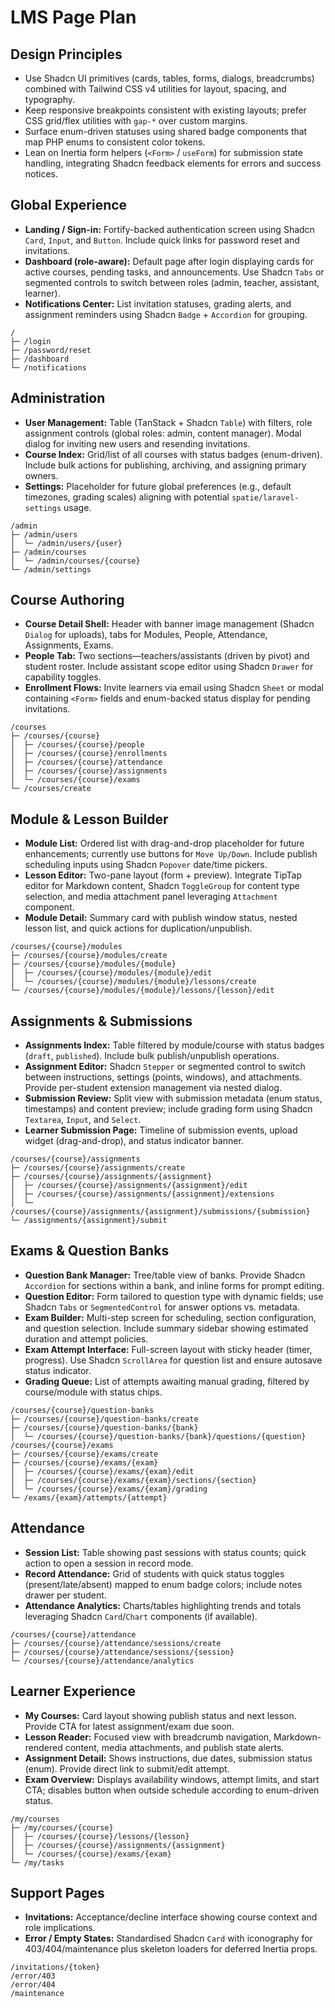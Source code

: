# LMS Page Plan

## Design Principles
- Use Shadcn UI primitives (cards, tables, forms, dialogs, breadcrumbs) combined with Tailwind CSS v4 utilities for layout, spacing, and typography.
- Keep responsive breakpoints consistent with existing layouts; prefer CSS grid/flex utilities with `gap-*` over custom margins.
- Surface enum-driven statuses using shared badge components that map PHP enums to consistent color tokens.
- Lean on Inertia form helpers (`<Form>` / `useForm`) for submission state handling, integrating Shadcn feedback elements for errors and success notices.

## Global Experience
- **Landing / Sign-in:** Fortify-backed authentication screen using Shadcn `Card`, `Input`, and `Button`. Include quick links for password reset and invitations.
- **Dashboard (role-aware):** Default page after login displaying cards for active courses, pending tasks, and announcements. Use Shadcn `Tabs` or segmented controls to switch between roles (admin, teacher, assistant, learner).
- **Notifications Center:** List invitation statuses, grading alerts, and assignment reminders using Shadcn `Badge` + `Accordion` for grouping.

```text
/
├─ /login
├─ /password/reset
├─ /dashboard
└─ /notifications
```

## Administration
- **User Management:** Table (TanStack + Shadcn `Table`) with filters, role assignment controls (global roles: admin, content manager). Modal dialog for inviting new users and resending invitations.
- **Course Index:** Grid/list of all courses with status badges (enum-driven). Include bulk actions for publishing, archiving, and assigning primary owners.
- **Settings:** Placeholder for future global preferences (e.g., default timezones, grading scales) aligning with potential `spatie/laravel-settings` usage.

```text
/admin
├─ /admin/users
│  └─ /admin/users/{user}
├─ /admin/courses
│  └─ /admin/courses/{course}
└─ /admin/settings
```

## Course Authoring
- **Course Detail Shell:** Header with banner image management (Shadcn `Dialog` for uploads), tabs for Modules, People, Attendance, Assignments, Exams.
- **People Tab:** Two sections—teachers/assistants (driven by pivot) and student roster. Include assistant scope editor using Shadcn `Drawer` for capability toggles.
- **Enrollment Flows:** Invite learners via email using Shadcn `Sheet` or modal containing `<Form>` fields and enum-backed status display for pending invitations.

```text
/courses
├─ /courses/{course}
│  ├─ /courses/{course}/people
│  ├─ /courses/{course}/enrollments
│  ├─ /courses/{course}/attendance
│  ├─ /courses/{course}/assignments
│  └─ /courses/{course}/exams
└─ /courses/create
```

## Module & Lesson Builder
- **Module List:** Ordered list with drag-and-drop placeholder for future enhancements; currently use buttons for `Move Up/Down`. Include publish scheduling inputs using Shadcn `Popover` date/time pickers.
- **Lesson Editor:** Two-pane layout (form + preview). Integrate TipTap editor for Markdown content, Shadcn `ToggleGroup` for content type selection, and media attachment panel leveraging `Attachment` component.
- **Module Detail:** Summary card with publish window status, nested lesson list, and quick actions for duplication/unpublish.

```text
/courses/{course}/modules
├─ /courses/{course}/modules/create
├─ /courses/{course}/modules/{module}
│  ├─ /courses/{course}/modules/{module}/edit
│  └─ /courses/{course}/modules/{module}/lessons/create
└─ /courses/{course}/modules/{module}/lessons/{lesson}/edit
```

## Assignments & Submissions
- **Assignments Index:** Table filtered by module/course with status badges (`draft`, `published`). Include bulk publish/unpublish operations.
- **Assignment Editor:** Shadcn `Stepper` or segmented control to switch between instructions, settings (points, windows), and attachments. Provide per-student extension management via nested dialog.
- **Submission Review:** Split view with submission metadata (enum status, timestamps) and content preview; include grading form using Shadcn `Textarea`, `Input`, and `Select`.
- **Learner Submission Page:** Timeline of submission events, upload widget (drag-and-drop), and status indicator banner.

```text
/courses/{course}/assignments
├─ /courses/{course}/assignments/create
├─ /courses/{course}/assignments/{assignment}
│  ├─ /courses/{course}/assignments/{assignment}/edit
│  ├─ /courses/{course}/assignments/{assignment}/extensions
│  └─ /courses/{course}/assignments/{assignment}/submissions/{submission}
└─ /assignments/{assignment}/submit
```

## Exams & Question Banks
- **Question Bank Manager:** Tree/table view of banks. Provide Shadcn `Accordion` for sections within a bank, and inline forms for prompt editing.
- **Question Editor:** Form tailored to question type with dynamic fields; use Shadcn `Tabs` or `SegmentedControl` for answer options vs. metadata.
- **Exam Builder:** Multi-step screen for scheduling, section configuration, and question selection. Include summary sidebar showing estimated duration and attempt policies.
- **Exam Attempt Interface:** Full-screen layout with sticky header (timer, progress). Use Shadcn `ScrollArea` for question list and ensure autosave status indicator.
- **Grading Queue:** List of attempts awaiting manual grading, filtered by course/module with status chips.

```text
/courses/{course}/question-banks
├─ /courses/{course}/question-banks/create
├─ /courses/{course}/question-banks/{bank}
│  └─ /courses/{course}/question-banks/{bank}/questions/{question}
/courses/{course}/exams
├─ /courses/{course}/exams/create
├─ /courses/{course}/exams/{exam}
│  ├─ /courses/{course}/exams/{exam}/edit
│  ├─ /courses/{course}/exams/{exam}/sections/{section}
│  └─ /courses/{course}/exams/{exam}/grading
└─ /exams/{exam}/attempts/{attempt}
```

## Attendance
- **Session List:** Table showing past sessions with status counts; quick action to open a session in record mode.
- **Record Attendance:** Grid of students with quick status toggles (present/late/absent) mapped to enum badge colors; include notes drawer per student.
- **Attendance Analytics:** Charts/tables highlighting trends and totals leveraging Shadcn `Card`/`Chart` components (if available).

```text
/courses/{course}/attendance
├─ /courses/{course}/attendance/sessions/create
├─ /courses/{course}/attendance/sessions/{session}
└─ /courses/{course}/attendance/analytics
```

## Learner Experience
- **My Courses:** Card layout showing publish status and next lesson. Provide CTA for latest assignment/exam due soon.
- **Lesson Reader:** Focused view with breadcrumb navigation, Markdown-rendered content, media attachments, and publish state alerts.
- **Assignment Detail:** Shows instructions, due dates, submission status (enum). Provide direct link to submit/edit attempt.
- **Exam Overview:** Displays availability windows, attempt limits, and start CTA; disables button when outside schedule according to enum-driven status.

```text
/my/courses
├─ /my/courses/{course}
│  ├─ /courses/{course}/lessons/{lesson}
│  ├─ /courses/{course}/assignments/{assignment}
│  └─ /courses/{course}/exams/{exam}
└─ /my/tasks
```

## Support Pages
- **Invitations:** Acceptance/decline interface showing course context and role implications.
- **Error / Empty States:** Standardised Shadcn `Card` with iconography for 403/404/maintenance plus skeleton loaders for deferred Inertia props.

```text
/invitations/{token}
/error/403
/error/404
/maintenance
```
